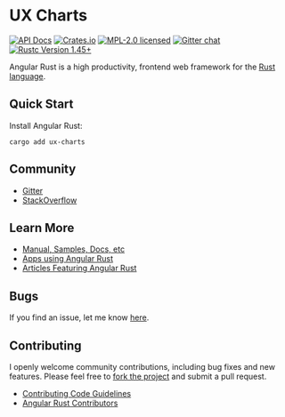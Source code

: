 # UX Charts

[![API Docs][docrs-badge]][docrs-url]
[![Crates.io][crates-badge]][crates-url]
[![MPL-2.0 licensed][license-badge]][license-url]
[![Gitter chat][gitter-badge]][gitter-url]
[![Rustc Version 1.45+][rust-badge]][rust-url]

[docrs-badge]: https://img.shields.io/docsrs/ux-charts?style=flat-square
[docrs-url]: https://docs.rs/ux-charts/
[crates-badge]: https://img.shields.io/crates/v/ux-charts.svg?style=flat-square
[crates-url]: https://crates.io/crates/ux-charts
[license-badge]: https://img.shields.io/badge/license-MPL--2.0-blue.svg?style=flat-square
[license-url]: https://github.com/angular-rust/ux-charts/blob/master/LICENSE
[gitter-badge]: https://img.shields.io/gitter/room/angular_rust/angular_rust.svg?style=flat-square
[gitter-url]: https://gitter.im/angular_rust/angular_rust
[rust-badge]: https://img.shields.io/badge/rustc-1.45-lightgrey.svg?style=flat-square
[rust-url]: https://blog.rust-lang.org/2020/07/16/Rust-1.45.0.html

Angular Rust is a high productivity, frontend web framework for the [Rust language](https://www.rust-lang.org/).

## Quick Start

Install Angular Rust:

	cargo add ux-charts

## Community

* [Gitter](https://gitter.im/angular_rust/community)
* [StackOverflow](https://stackoverflow.com/questions/tagged/angular-rust)


## Learn More

* [Manual, Samples, Docs, etc](https://angular-rust.github.io/)
* [Apps using Angular Rust](https://github.com/angular-rust/ux-charts/wiki/Apps-in-the-Wild)
* [Articles Featuring Angular Rust](https://github.com/angular-rust/ux-charts/wiki/Articles)

## Bugs ##
If you find an issue, let me know [here](https://github.com/angular-rust/ux-charts/issues/new).

## Contributing
I openly welcome community contributions, including bug fixes and new features. Please feel free to [fork the project](https://github.com/angular-rust/ux-charts/fork) and submit a pull request.

* [Contributing Code Guidelines](https://github.com/angular-rust/ux-charts/blob/main/CONTRIBUTING.md)
* [Angular Rust Contributors](https://github.com/angular-rust/ux-charts/graphs/contributors)
